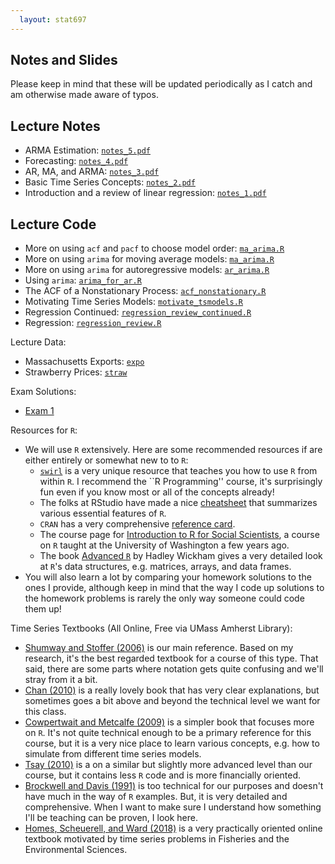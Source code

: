 ```yaml
---
  layout: stat697
---
```

  
Notes and Slides
-------

Please keep in mind that these will be updated periodically as I catch and am otherwise made aware of typos.

## Lecture Notes
* ARMA Estimation: [`notes_5.pdf`](https://maryclare.github.io/stat697/content/notes/notes_5.pdf)
* Forecasting: [`notes_4.pdf`](https://maryclare.github.io/stat697/content/notes/notes_4.pdf)
* AR, MA, and ARMA: [`notes_3.pdf`](https://maryclare.github.io/stat697/content/notes/notes_3.pdf)
* Basic Time Series Concepts: [`notes_2.pdf`](https://maryclare.github.io/stat697/content/notes/notes_2.pdf)
* Introduction and a review of linear regression: [`notes_1.pdf`](https://maryclare.github.io/stat697/content/notes/notes_1.pdf)

## Lecture Code
* More on using `acf` and `pacf` to choose model order: [`ma_arima.R`](https://maryclare.github.io/stat697/content/code/acf_pacf.R)
* More on using `arima` for moving average models: [`ma_arima.R`](https://maryclare.github.io/stat697/content/code/ma_arima.R)
* More on using `arima` for autoregressive models: [`ar_arima.R`](https://maryclare.github.io/stat697/content/code/ar_arima.R)
* Using `arima`: [`arima_for_ar.R`](https://maryclare.github.io/stat697/content/code/arima_for_ar.R)
* The ACF of a Nonstationary Process: [`acf_nonstationary.R`](https://maryclare.github.io/stat697/content/code/acf_nonstationary.R)
* Motivating Time Series Models: [`motivate_tsmodels.R`](https://maryclare.github.io/stat697/content/code/motivate_tsmodels.R)
* Regression Continued: [`regression_review_continued.R`](https://maryclare.github.io/stat697/content/code/regression_review_continued.R)
* Regression: [`regression_review.R`](https://maryclare.github.io/stat697/content/code/regression_review.R)

Lecture Data: 
* Massachusetts Exports: [`expo`](https://maryclare.github.io/stat697/content/data/expo.RData)
* Strawberry Prices: [`straw`](https://maryclare.github.io/stat697/content/data/straw.RData)

Exam Solutions:
* [Exam 1](https://maryclare.github.io/stat697/content/homework/exam_1_sol.pdf)

Resources for `R`:
* We will use `R` extensively. Here are some recommended resources if are either entirely or somewhat new to to `R`:
    - [`swirl`](https://swirlstats.com/students.html) is a very unique resource that teaches you how to use `R` from within `R`. I recommend the ``R Programming'' course, it's surprisingly fun even if you know most or all of the concepts already!
    - The folks at RStudio have made a nice [cheatsheet](https://www.rstudio.com/wp-content/uploads/2016/10/r-cheat-sheet-3.pdf) that summarizes various essential features of `R`.
    - `CRAN` has a very comprehensive [reference card](https://cran.r-project.org/doc/contrib/Short-refcard.pdf).
    - The course page for [Introduction to R for Social Scientists](https://rebeccaferrell.github.io/CSSS508/), a course on `R` taught at the University of Washington a few years ago.
    - The book [Advanced `R`](http://adv-r.had.co.nz) by Hadley Wickham gives a very detailed look at `R`'s data structures, e.g. matrices, arrays, and data frames.
* You will also learn a lot by comparing your homework solutions to the ones I provide, although keep in mind that the way I code up solutions to the homework problems is rarely the only way someone could code them up!

Time Series Textbooks (All Online, Free via UMass Amherst Library):
* [Shumway and Stoffer (2006)](https://link.springer.com/book/10.1007\%2F0-387-36276-2) is our main reference. Based on my research, it's the best regarded textbook for a course of this type. That said, there are some parts where notation gets quite confusing and we'll stray from it a bit.
* [Chan (2010)](https://onlinelibrary-wiley-com.proxy.library.cornell.edu/doi/book/10.1002/9781118032466) is a really lovely book that has very clear explanations, but sometimes goes a bit above and beyond the technical level we want for this class.
* [Cowpertwait and Metcalfe (2009)](https://link-springer-com.proxy.library.cornell.edu/book/10.1007\%2F978-0-387-88698-5) is a simpler book that focuses more on `R`. It's not quite technical enough to be a primary reference for this course, but it is a very nice place to learn various concepts, e.g. how to simulate from different time series models.
* [Tsay (2010)](https://onlinelibrary.wiley.com/doi/book/10.1002/9780470644560) is a on a similar but slightly more advanced level than our course, but it contains less `R` code and is more financially oriented.
* [Brockwell and Davis (1991)](https://www.springer.com/us/book/9780387974293) is too technical for our purposes and doesn't have much in the way of `R` examples. But, it is very detailed and comprehensive. When I want to make sure I understand how something I'll be teaching can be proven, I look here.
* [Homes, Scheuerell, and Ward (2018)](https://nwfsc-timeseries.github.io/stat697-labs/) is a very practically oriented online textbook motivated by time series problems in Fisheries and the Environmental Sciences.
